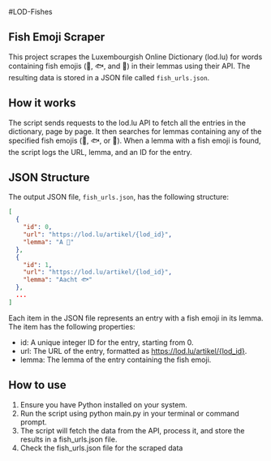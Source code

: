 #LOD-Fishes
## Fish Emoji Scraper

This project scrapes the Luxembourgish Online Dictionary (lod.lu) for words containing fish emojis (🐠, 🐟, and 🐡) in their lemmas using their API. The resulting data is stored in a JSON file called `fish_urls.json`.

## How it works

The script sends requests to the lod.lu API to fetch all the entries in the dictionary, page by page. It then searches for lemmas containing any of the specified fish emojis (🐠, 🐟, or 🐡). When a lemma with a fish emoji is found, the script logs the URL, lemma, and an ID for the entry.

## JSON Structure

The output JSON file, `fish_urls.json`, has the following structure:

```json
[
  {
    "id": 0,
    "url": "https://lod.lu/artikel/{lod_id}",
    "lemma": "A 🐠"
  },
  {
    "id": 1,
    "url": "https://lod.lu/artikel/{lod_id}",
    "lemma": "Aacht 🐟"
  },
  ...
]
```

Each item in the JSON file represents an entry with a fish emoji in its lemma. The item has the following properties:

* id: A unique integer ID for the entry, starting from 0.
* url: The URL of the entry, formatted as https://lod.lu/artikel/{lod_id}.
* lemma: The lemma of the entry containing the fish emoji. 

## How to use

1. Ensure you have Python installed on your system.
2. Run the script using python main.py in your terminal or command prompt.
3. The script will fetch the data from the API, process it, and store the results in a fish_urls.json file.
4. Check the fish_urls.json file for the scraped data